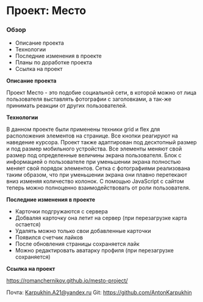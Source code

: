 # Проект: Место

### Обзор
* Описание проекта
* Технологии
* Последние изменения в проекте
* Планы по доработке проекта
* Ссылка на проект

**Описание проекта**

Проект Место - это подобие социальной сети, в которой можно от лица пользователя выставлять фотографии с заголовками, а так-же принимать реакции от других пользователей.

**Технологии**

В данном проекте были применены техники grid и flex для расположения элементов на странице.
Все кнопки реагируют на наведение курсора.
Проект также адаптирован под десктопный размер и под размер мобильного устройства. Все элементы меняют свой размер под определенные величины экрана пользователя.
Блок с информацией о пользователе при уменьшении экрана полностью меняет свой порядок элементов.
Сетка с фотографиями реализована таким образом, что при уменьшении экрана они плавно перетекают вниз изменяя количество колонок.
С помощью JavaScript с сайтом теперь можно полноценно взаимодействовать от роли пользователя.

**Последние изменения в проекте**

* Карточки подгружаются с сервера
* Добваляя карточку она летит на сервер (при перезагрузке карта остается)
* Удалять можно только свои добавленные карточки
* Появился счетчик лайков
* После обновления страницы сохраняется лайк
* Можно редактировать аватарку профиля (при перезагрузке сохраняется)

**Ссылка на проект**

https://romanchernikov.github.io/mesto-project/

Почта: Karpukhin.A21@yandex.ru
Git: https://github.com/AntonKarpukhin
